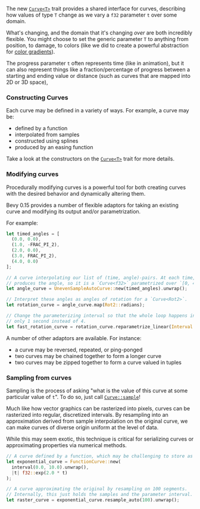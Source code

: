 <!-- A Curve trait for general interoperation — Part I -->
<!-- https://github.com/bevyengine/bevy/pull/14630 -->

The new [`Curve<T>`] trait provides a shared interface for curves, describing how values of type `T` change as we vary a `f32` parameter `t` over some domain.

What's changing, and the domain that it's changing *over* are both incredibly flexible.
You might choose to set the generic parameter `T` to anything from position, to damage, to colors (like we did to create a powerful abstraction for [color gradients](https://docs.rs/bevy/0.15.0/bevy/color/struct.ColorCurve.html)).

The progress parameter `t` often represents time (like in animation), but it can also represent things like
a fraction/percentage of progress between a starting and ending value or
distance (such as curves that are mapped into 2D or 3D space),

### Constructing Curves

Each curve may be defined in a variety of ways. For example, a curve may be:

* defined by a function
* interpolated from samples
* constructed using splines
* produced by an easing function

Take a look at the constructors on the [`Curve<T>`] trait for more details.

### Modifying curves

Procedurally modifying curves is a powerful tool for both creating curves with the desired behavior and dynamically altering them.

Bevy 0.15 provides a number of flexible adaptors for taking an existing curve and
modifying its output and/or parametrization.

For example:

```rust
let timed_angles = [
  (0.0, 0.0),
  (1.0, -FRAC_PI_2),
  (2.0, 0.0),
  (3.0, FRAC_PI_2),
  (4.0, 0.0)
];

// A curve interpolating our list of (time, angle)-pairs. At each time, it
// produces the angle, so it is a `Curve<f32>` parametrized over `[0, 4]`.
let angle_curve = UnevenSampleAutoCurve::new(timed_angles).unwrap();

// Interpret these angles as angles of rotation for a `Curve<Rot2>`.
let rotation_curve = angle_curve.map(Rot2::radians);

// Change the parameterizing interval so that the whole loop happens in
// only 1 second instead of 4.
let fast_rotation_curve = rotation_curve.reparametrize_linear(Interval::UNIT).unwrap();
```

A number of other adaptors are available. For instance:

* a curve may be reversed, repeated, or ping-ponged
* two curves may be chained together to form a longer curve
* two curves may be zipped together to form a curve valued in tuples

### Sampling from curves

Sampling is the process of asking "what is the value of this curve at some particular value of `t`".
To do so, just call [`Curve::sample`]!

Much like how vector graphics can be rasterized into pixels, curves can be rasterized into regular, discretized intervals.
By resampling into an approximation derived from sample interpolation
on the original curve, we can make curves of diverse origin
uniform at the level of data.

While this may seem exotic, this technique is critical for serializing curves or
approximating properties via numerical methods.

```rust
// A curve defined by a function, which may be challenging to store as data.
let exponential_curve = FunctionCurve::new(
  interval(0.0, 10.0).unwrap(), 
  |t| f32::exp(2.0 * t)
);

// A curve approximating the original by resampling on 100 segments.
// Internally, this just holds the samples and the parameter interval.
let raster_curve = exponential_curve.resample_auto(100).unwrap();
```

[`Curve<T>`]: https://docs.rs/bevy/0.15.0/bevy/math/trait.Curve.html
[`Curve::sample`]: https://docs.rs/bevy/0.15.0/bevy/math/trait.Curve.html#method.sample
